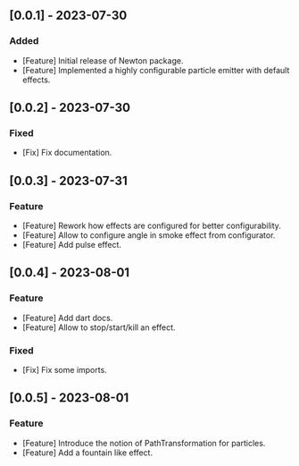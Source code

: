 ## [0.0.1] - 2023-07-30

### Added

- [Feature] Initial release of Newton package.
- [Feature] Implemented a highly configurable particle emitter with default effects.

## [0.0.2] - 2023-07-30

### Fixed

- [Fix] Fix documentation.

## [0.0.3] - 2023-07-31

### Feature

- [Feature] Rework how effects are configured for better configurability.
- [Feature] Allow to configure angle in smoke effect from configurator.
- [Feature] Add pulse effect.

## [0.0.4] - 2023-08-01

### Feature

- [Feature] Add dart docs.
- [Feature] Allow to stop/start/kill an effect.

### Fixed

- [Fix] Fix some imports.

## [0.0.5] - 2023-08-01

### Feature

- [Feature] Introduce the notion of PathTransformation for particles.
- [Feature] Add a fountain like effect.

